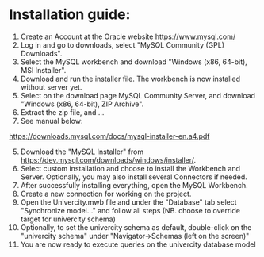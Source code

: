 # Installation guide:
1. Create an Account at the Oracle website https://www.mysql.com/
2. Log in and go to downloads, select "MySQL Community (GPL) Downloads".
3. Select the MySQL workbench and download "Windows (x86, 64-bit), MSI Installer".
4. Download and run the installer file.  The workbench is now installed without server yet.
5. Select on the download page MySQL Community Server, and download "Windows (x86, 64-bit), ZIP Archive".
6. Extract the zip file, and ... 
7. See manual below:

https://downloads.mysql.com/docs/mysql-installer-en.a4.pdf


5. Download the "MySQL Installer" from https://dev.mysql.com/downloads/windows/installer/.
6. Select custom installation and choose to install the Workbench and Server. Optionally, you may also install several Connectors if needed.
7. After successfully installing everything, open the MySQL Workbench.
8. Create a new connection for working on the project. 
9. Open the Univercity.mwb file and under the "Database" tab select "Synchronize model..." and follow all steps (NB. choose to override target for univercity schema)
10. Optionally, to set the univercity schema as default, double-click on the "univercity schema" under "Navigator->Schemas (left on the screen)"
11. You are now ready to execute queries on the univercity database model
